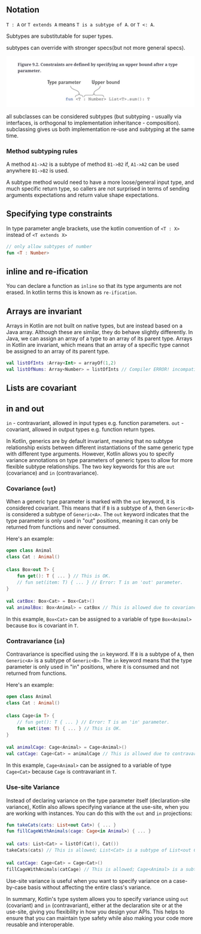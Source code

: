 

## Notation 

`T : A` or `T extends A` means `T is a subtype of A`. or `T <: A`.


Subtypes are substitutable for super types.

subtypes can override with stronger specs(but not more general specs).

![see this](images/kotlin-type-constraints.png)

all subclasses can be considered subtypes (but subtyping - usually via interfaces, is orthogonal to implementation inheritance - composition). subclassing gives us both implementation re-use and subtyping at the same time.

### Method subtyping rules

A method `A1->A2` is a subtype of method `B1->B2` if, `A1->A2` can be used anywhere `B1->B2` is used.

A subtype method would need to have a more loose/general input type, and much specific return type, so callers are not surprised in terms of sending arguments expectations and return value shape expectations.


## Specifying type constraints

In type parameter angle brackets, use the kotlin convention of `<T : X>` instead of `<T extends X>`

```kt
// only allow subtypes of number
fun <T : Number> 
```


## inline and re-ification

You can declare a function as `inline` so that its type arguments are not erased.
In kotlin terms this is known as `re-ification`.

## Arrays are invariant

Arrays in Kotlin are not built on native types, but are instead based on a Java array. Although these are similar, they do behave slightly differently. In Java, we can assign an array of a type to an array of its parent type. Arrays in Kotlin are invariant, which means that an array of a specific type cannot be assigned to an array of its parent type.


```kotlin
val listOfInts :Array<Int> = arrayOf(1,2) 
val listOfNums: Array<Number> = listOfInts // Compiler ERROR! incompatible types
```

## Lists are covariant


## in and out

`in` - contravariant, allowed in input types e.g. function parameters.
`out` - covariant, allowed in output types e.g. function return types.

In Kotlin, generics are by default invariant, meaning that no subtype relationship exists between different instantiations of the same generic type with different type arguments. However, Kotlin allows you to specify variance annotations on type parameters of generic types to allow for more flexible subtype relationships. The two key keywords for this are `out` (covariance) and `in` (contravariance).

### Covariance (`out`)

When a generic type parameter is marked with the `out` keyword, it is considered covariant. This means that if `B` is a subtype of `A`, then `Generic<B>` is considered a subtype of `Generic<A>`. The `out` keyword indicates that the type parameter is only used in "out" positions, meaning it can only be returned from functions and never consumed.

Here's an example:

```kotlin
open class Animal
class Cat : Animal()

class Box<out T> {
    fun get(): T { ... } // This is OK.
    // fun set(item: T) { ... } // Error: T is an 'out' parameter.
}

val catBox: Box<Cat> = Box<Cat>()
val animalBox: Box<Animal> = catBox // This is allowed due to covariance.
```

In this example, `Box<Cat>` can be assigned to a variable of type `Box<Animal>` because `Box` is covariant in `T`.

### Contravariance (`in`)

Contravariance is specified using the `in` keyword. If `B` is a subtype of `A`, then `Generic<A>` is a subtype of `Generic<B>`. The `in` keyword means that the type parameter is only used in "in" positions, where it is consumed and not returned from functions.

Here's an example:

```kotlin
open class Animal
class Cat : Animal()

class Cage<in T> {
    // fun get(): T { ... } // Error: T is an 'in' parameter.
    fun set(item: T) { ... } // This is OK.
}

val animalCage: Cage<Animal> = Cage<Animal>()
val catCage: Cage<Cat> = animalCage // This is allowed due to contravariance.
```

In this example, `Cage<Animal>` can be assigned to a variable of type `Cage<Cat>` because `Cage` is contravariant in `T`.

### Use-site Variance

Instead of declaring variance on the type parameter itself (declaration-site variance), Kotlin also allows specifying variance at the use-site, when you are working with instances. You can do this with the `out` and `in` projections:

```kotlin
fun takeCats(cats: List<out Cat>) { ... }
fun fillCageWithAnimals(cage: Cage<in Animal>) { ... }

val cats: List<Cat> = listOf(Cat(), Cat())
takeCats(cats) // This is allowed; List<Cat> is a subtype of List<out Cat>.

val catCage: Cage<Cat> = Cage<Cat>()
fillCageWithAnimals(catCage) // This is allowed; Cage<Animal> is a subtype of Cage<in Cat>.
```

Use-site variance is useful when you want to specify variance on a case-by-case basis without affecting the entire class's variance.

In summary, Kotlin's type system allows you to specify variance using `out` (covariant) and `in` (contravariant), either at the declaration site or at the use-site, giving you flexibility in how you design your APIs. This helps to ensure that you can maintain type safety while also making your code more reusable and interoperable.